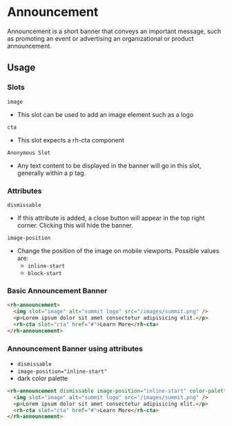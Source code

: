 # Announcement

Announcement is a short banner that conveys an important message, such as
promoting an event or advertising an organizational or product announcement.

## Usage

### Slots

`image`

- This slot can be used to add an image element such as a logo

`cta`

- This slot expects a rh-cta component

`Anonymous Slot`

- Any text content to be displayed in the banner will go in this slot, generally
  within a p tag.

### Attributes

`dismissable`

- If this attribute is added, a close button will appear in the top right
  corner. Clicking this will hide the banner.

`image-position`

- Change the position of the image on mobile viewports. Possible values are:
  - `inline-start`
  - `block-start`

### Basic Announcement Banner

```html
<rh-announcement>
  <img slot="image" alt="summit logo" src="/images/summit.png" />
  <p>Lorem ipsum dolor sit amet consectetur adipisicing elit.</p>
  <rh-cta slot="cta" href="#">Learn More</rh-cta>
</rh-announcement>
```

### Announcement Banner using attributes

- `dismissable`
- `image-position="inline-start"`
- dark color palette

```html
<rh-announcement dismissable image-position="inline-start" color-palette="dark">
  <img slot="image" alt="summit logo" src="/images/summit.png" />
  <p>Lorem ipsum dolor sit amet consectetur adipisicing elit.</p>
  <rh-cta slot="cta" href="#">Learn More</rh-cta>
</rh-announcement>
```
